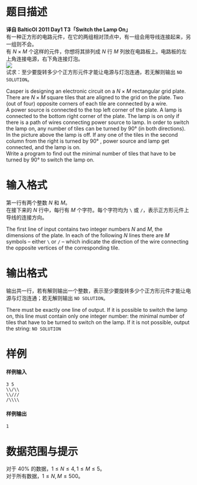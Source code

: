 
# 题目描述

**译自 BalticOI 2011 Day1 T3「Switch the Lamp On」**  
有一种正方形的电路元件，在它的两组相对顶点中，有一组会用导线连接起来，另一组则不会。  
有 $N\times M$ 个这样的元件，你想将其排列成 $N$ 行 $M$ 列放在电路板上。电路板的左上角连接电源，右下角连接灯泡。  
![](/source/loj/2632/img/aHR0cDovL3J1YW54LnB3L2J6b2pjaC9maWxlLzIzNDZfMC5qcGc=.jpg)  
试求：至少要旋转多少个正方形元件才能让电源与灯泡连通，若无解则输出 $\texttt{NO SOLUTION}$。

Casper is designing an electronic circuit on a $N ×M$ rectangular grid plate. There are $N ×M$ square tiles that are aligned to the grid on the plate. Two (out of four) opposite corners of each tile are connected by a wire.  
A power source is connected to the top left corner of the plate. A lamp is connected to the bottom right corner of the plate. The lamp is on only if there is a path of wires connecting power source to lamp. In order to switch the lamp on, any number of tiles can be turned by $90°$ (in both directions).  
In the picture above the lamp is off. If any one of the tiles in the second column from the right is turned by $90°$ , power source and lamp get connected, and the lamp is on.  
Write a program to find out the minimal number of tiles that have to be turned by $90°$ to switch the lamp on.

# 输入格式

第一行有两个整数 $N$ 和 $M$。  
在接下来的 $N$ 行中，每行有 $M$ 个字符。每个字符均为 `\` 或 `/`，表示正方形元件上导线的连接方向。  

The first line of input contains two integer numbers $N$ and $M$, the dimensions of the plate. In each of the following $N$ lines there are $M$ symbols – either `\` or `/` – which indicate the direction of the wire connecting the opposite vertices of the corresponding tile.

# 输出格式

输出共一行，若有解则输出一个整数，表示至少要旋转多少个正方形元件才能让电源与灯泡连通；若无解则输出 `NO SOLUTION`。

There must be exactly one line of output. If it is possible to switch the lamp on, this line must contain only one integer number: the minimal number of tiles that have to be turned to switch on the lamp. If it is not possible, output the string: `NO SOLUTION`

# 样例

#### 样例输入
```plain
3 5
\\/\\
\\///
/\\\\
```

#### 样例输出
```plain
1
```

# 数据范围与提示

对于 $40\%$ 的数据，$1 ≤ N ≤ 4, 1 ≤ M ≤ 5$。  
对于所有数据，$1 ≤ N,M ≤ 500$。

